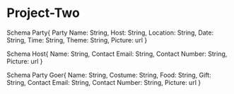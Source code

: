 # Project-Two

Schema Party{
    Party Name: String,
    Host: String,
    Location: String,
    Date: String,
    Time: String,
    Theme: String,
    Picture: url
}

Schema Host{
    Name: String,
    Contact Email: String,
    Contact Number: String,
    Picture: url
}

Schema Party Goer{
    Name: String,
    Costume: String,
    Food: String,
    Gift: String,
    Contact Email: String,
    Contact Number: String,
    Picture: url
}